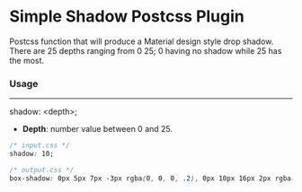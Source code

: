 # Simple Shadow Postcss Plugin

Postcss function that will produce a Material design style drop shadow. There are 25 depths ranging from 0 25; 0 having no shadow while 25 has the most.

### Usage
---
shadow: &lt;depth&gt;;

- **Depth**: number value between 0 and 25.

```css
/* input.css */
shadow: 10;

/* output.css */
box-shadow: 0px 5px 7px -3px rgba(0, 0, 0, .2), 0px 10px 16px 2px rgba(0,0,0, .14), 0px 4px 20px 4px rgba(0,0,0, .12);
```
